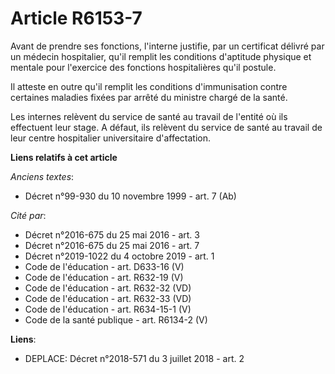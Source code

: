 # Article R6153-7

Avant de prendre ses fonctions, l'interne justifie, par un certificat délivré par un médecin hospitalier, qu'il remplit les
conditions d'aptitude physique et mentale pour l'exercice des fonctions hospitalières qu'il postule.

Il atteste en outre qu'il remplit les conditions d'immunisation contre certaines maladies fixées par arrêté du ministre
chargé de la santé.

Les internes relèvent du service de santé au travail de l'entité où ils effectuent leur stage. A défaut, ils relèvent du
service de santé au travail de leur centre hospitalier universitaire d'affectation.

**Liens relatifs à cet article**

_Anciens textes_:

  - Décret n°99-930 du 10 novembre 1999 - art. 7 (Ab)

_Cité par_:

  - Décret n°2016-675 du 25 mai 2016 - art. 3
  - Décret n°2016-675 du 25 mai 2016 - art. 7
  - Décret n°2019-1022 du 4 octobre 2019 - art. 1
  - Code de l'éducation - art. D633-16 (V)
  - Code de l'éducation - art. R632-19 (V)
  - Code de l'éducation - art. R632-32 (VD)
  - Code de l'éducation - art. R632-33 (VD)
  - Code de l'éducation - art. R634-15-1 (V)
  - Code de la santé publique - art. R6134-2 (V)

**Liens**:

  - DEPLACE: Décret n°2018-571 du 3 juillet 2018 - art. 2
